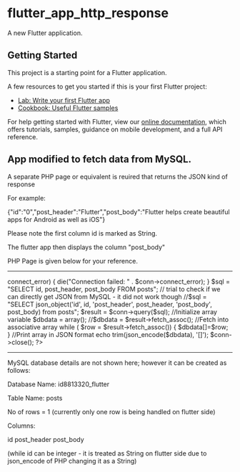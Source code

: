 # flutter_app_http_response

A new Flutter application.

## Getting Started

This project is a starting point for a Flutter application.

A few resources to get you started if this is your first Flutter project:

- [Lab: Write your first Flutter app](https://flutter.dev/docs/get-started/codelab)
- [Cookbook: Useful Flutter samples](https://flutter.dev/docs/cookbook)

For help getting started with Flutter, view our
[online documentation](https://flutter.dev/docs), which offers tutorials,
samples, guidance on mobile development, and a full API reference.


## App modified to fetch data from MySQL.

A separate PHP page or equivalent is reuired that returns the JSON kind of response

For example:

{"id":"0","post_header":"Flutter","post_body":"Flutter helps create beautiful apps for Android as well as iOS"}

Please note the first column id is marked as String.

The flutter app then displays the column "post_body"

PHP Page is given below for your reference.

**************************************************

<?php
$servername = "localhost";
$username = "root";
$password = "";
$dbname = "id8813320_flutter";

// Create connection
$conn = new mysqli($servername, $username, $password, $dbname);
// Check connection
if ($conn->connect_error) {
    die("Connection failed: " . $conn->connect_error);
}

$sql = "SELECT id, post_header, post_body FROM posts";
// trial to check if we can directly get JSON from MySQL - it did not work though
//$sql = "SELECT json_object('id', id, 'post_header', post_header, 'post_body', post_body) from posts";

$result = $conn->query($sql);

//Initialize array variable
  $dbdata = array();
//$dbdata = $result->fetch_assoc();

//Fetch into associative array
  while ( $row = $result->fetch_assoc())  {
	$dbdata[]=$row;
  }

//Print array in JSON format
echo trim(json_encode($dbdata), '[]');

$conn->close();
?>


**************************************************

MySQL database details are not shown here; however it can be created as follows:

Database Name: id8813320_flutter

Table Name: posts

No of rows = 1
(currently only one row is being handled on flutter side)

Columns:

id
post_header
post_body

(while id can be integer - it is treated as String on flutter side due to json_encode of PHP changing it as a String)
